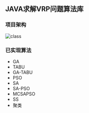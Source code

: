 ## JAVA求解VRP问题算法库

### 项目架构

![class](https://gitee.com/bupt_htl/IDS/blob/master/doc/IDS.png)

### 已实现算法

- GA
- TABU
- GA-TABU
- PSO
- SA
- SA-PSO
- MCSAPSO
- SS
- 聚类